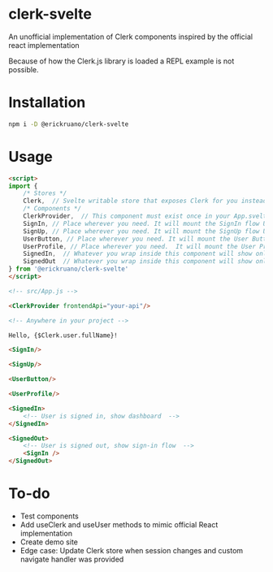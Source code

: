 # clerk-svelte

An unofficial implementation of Clerk components inspired by the official react implementation

Because of how the Clerk.js library is loaded a REPL example is not possible.

# Installation

```bash
npm i -D @erickruano/clerk-svelte
```

# Usage

```html
<script>
import { 
    /* Stores */
    Clerk,  // Svelte writable store that exposes Clerk for you instead of using window
    /* Components */
    ClerkProvider,  // This component must exist once in your App.svelte or equivalent.  This is the one that loads Clerk.js
    SignIn, // Place wherever you need. It will mount the SignIn flow UI
    SignUp, // Place wherever you need. It will mount the SignUp flow UI
    UserButton, // Place wherever you need. It will mount the User Button UI
    UserProfile, // Place wherever you need.  It will mount the User Profile UI
    SignedIn,  // Whatever you wrap inside this component will show only if a session exists in Clerk
    SignedOut  // Whatever you wrap inside this component will show only if no session exists in Clerk
} from '@erickruano/clerk-svelte'
</script>

<!-- src/App.js -->

<ClerkProvider frontendApi="your-api"/>

<!-- Anywhere in your project -->

Hello, {$Clerk.user.fullName}!

<SignIn/>

<SignUp/>

<UserButton/>

<UserProfile/>

<SignedIn>
    <!-- User is signed in, show dashboard  -->
</SignedIn>

<SignedOut>
    <!-- User is signed out, show sign-in flow  -->
    <SignIn />
</SignedOut>

```

# To-do

- Test components
- Add useClerk and useUser methods to mimic official React implementation
- Create demo site
- Edge case: Update Clerk store when session changes and custom navigate handler was provided

